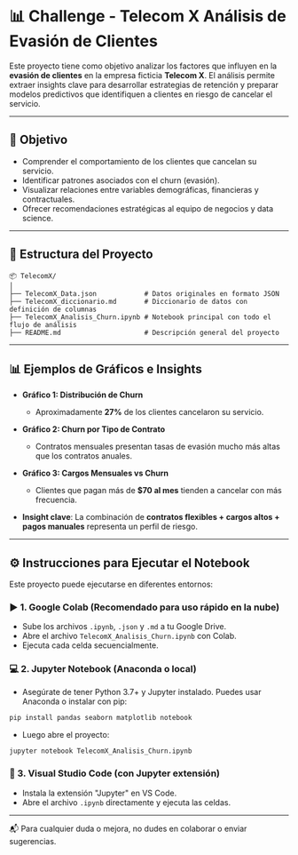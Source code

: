 # 📊 Challenge - Telecom X Análisis de Evasión de Clientes

Este proyecto tiene como objetivo analizar los factores que influyen en la **evasión de clientes** en la empresa ficticia **Telecom X**. El análisis permite extraer insights clave para desarrollar estrategias de retención y preparar modelos predictivos que identifiquen a clientes en riesgo de cancelar el servicio.

---

## 🧠 Objetivo

- Comprender el comportamiento de los clientes que cancelan su servicio.
- Identificar patrones asociados con el churn (evasión).
- Visualizar relaciones entre variables demográficas, financieras y contractuales.
- Ofrecer recomendaciones estratégicas al equipo de negocios y data science.

---

## 📁 Estructura del Proyecto

```
📦 TelecomX/
│
├── TelecomX_Data.json            # Datos originales en formato JSON
├── TelecomX_diccionario.md       # Diccionario de datos con definición de columnas
├── TelecomX_Analisis_Churn.ipynb # Notebook principal con todo el flujo de análisis
├── README.md                     # Descripción general del proyecto
```

---

## 📊 Ejemplos de Gráficos e Insights

- **Gráfico 1: Distribución de Churn**
  - Aproximadamente **27%** de los clientes cancelaron su servicio.

- **Gráfico 2: Churn por Tipo de Contrato**
  - Contratos mensuales presentan tasas de evasión mucho más altas que los contratos anuales.

- **Gráfico 3: Cargos Mensuales vs Churn**
  - Clientes que pagan más de **$70 al mes** tienden a cancelar con más frecuencia.

- **Insight clave**: La combinación de **contratos flexibles + cargos altos + pagos manuales** representa un perfil de riesgo.

---

## ⚙️ Instrucciones para Ejecutar el Notebook

Este proyecto puede ejecutarse en diferentes entornos:

### ▶️ 1. Google Colab (Recomendado para uso rápido en la nube)

- Sube los archivos `.ipynb`, `.json` y `.md` a tu Google Drive.
- Abre el archivo `TelecomX_Analisis_Churn.ipynb` con Colab.
- Ejecuta cada celda secuencialmente.

### 💻 2. Jupyter Notebook (Anaconda o local)

- Asegúrate de tener Python 3.7+ y Jupyter instalado. Puedes usar Anaconda o instalar con pip:

```bash
pip install pandas seaborn matplotlib notebook
```

- Luego abre el proyecto:

```bash
jupyter notebook TelecomX_Analisis_Churn.ipynb
```

### 🧠 3. Visual Studio Code (con Jupyter extensión)

- Instala la extensión "Jupyter" en VS Code.
- Abre el archivo `.ipynb` directamente y ejecuta las celdas.

---

📬 Para cualquier duda o mejora, no dudes en colaborar o enviar sugerencias.
